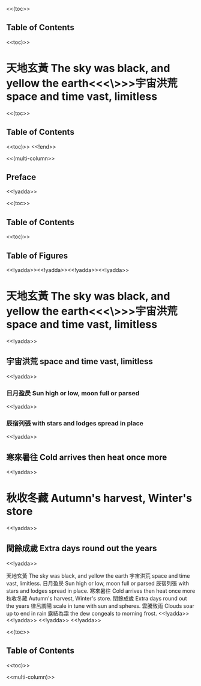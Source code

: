 
<<(toc>>
## Table of Contents
<<toc)>>
# 天地玄黃 The sky was black, and yellow the earth<<<\\>>>宇宙洪荒 space and time vast, limitless
<<(toc>>
## Table of Contents
<<toc)>>
<<!end>>


<<(multi-column>>

## Preface
<<!yadda>>

<<(toc>>
## Table of Contents
<<toc)>>

## Table of Figures
<<!yadda>><<!yadda>><<!yadda>><<!yadda>>

# 天地玄黃 The sky was black, and yellow the earth<<<\\>>>宇宙洪荒 space and time vast, limitless
<<!yadda>>

## 宇宙洪荒 space and time vast, limitless
<<!yadda>>

### 日月盈昃 Sun high or low, moon full or parsed
<<!yadda>>

### 辰宿列張 with stars and lodges spread in place
<<!yadda>>

## 寒來暑往 Cold arrives then heat once more
<<!yadda>>

# 秋收冬藏 Autumn's harvest, Winter's store
<<!yadda>>

## 閏餘成歲 Extra days round out the years
<<!yadda>>


天地玄黃 The sky was black, and yellow the earth
宇宙洪荒 space and time vast, limitless.
日月盈昃 Sun high or low, moon full or parsed
辰宿列張 with stars and lodges spread in place.
寒來暑往 Cold arrives then heat once more
秋收冬藏 Autumn's harvest, Winter's store.
閏餘成歲 Extra days round out the years
律呂調陽 scale in tune with sun and spheres.
雲騰致雨 Clouds soar up to end in rain
露結為霜 the dew congeals to morning frost.
<<!yadda>>
<<!yadda>>
<<!yadda>>
<<!yadda>>

<<(toc>>
## Table of Contents
<<toc)>>

<<multi-column)>>





